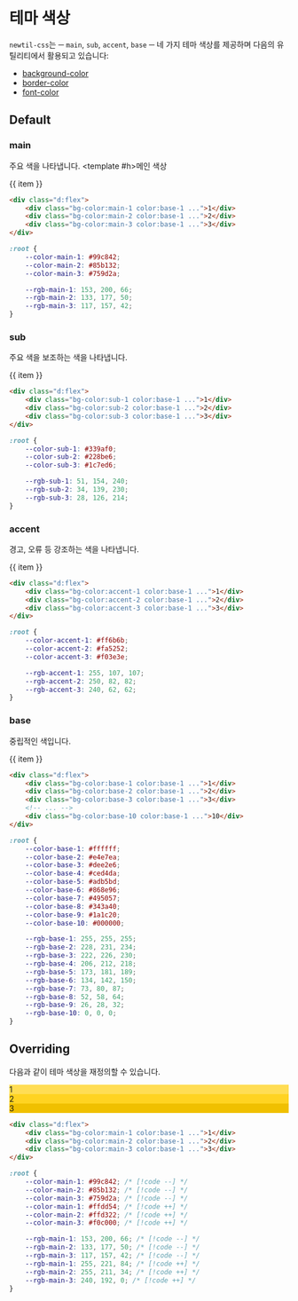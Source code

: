 <script setup>
import ExampleSection from "../components/ExampleSection.vue"
</script>

# 테마 색상

`newtil-css`는 ─ `main`, `sub`, `accent`, `base` ─ 네 가지 테마 색상를 제공하며 다음의 유틸리티에서 활용되고 있습니다:

-   [background-color](../utility/background/background-color.md)
-   [border-color](../utility/border/border-color.md)
-   [font-color](../utility/color.md)

## Default

### main

주요 색을 나타냅니다.
<ExampleSection>
<template #h>메인 색상</template>
<div class="d:flex">
  <div v-for="item of Array.from({length: 3}, (v, i) => i + 1)" class="h:1 w:1" :class="`d:flex ai:center jc:center color:base-1 bg-color:main-${item}`" > {{ item }} </div>
</div>
</ExampleSection>

```html
<div class="d:flex">
    <div class="bg-color:main-1 color:base-1 ...">1</div>
    <div class="bg-color:main-2 color:base-1 ...">2</div>
    <div class="bg-color:main-3 color:base-1 ...">3</div>
</div>
```

```css
:root {
    --color-main-1: #99c842;
    --color-main-2: #85b132;
    --color-main-3: #759d2a;

    --rgb-main-1: 153, 200, 66;
    --rgb-main-2: 133, 177, 50;
    --rgb-main-3: 117, 157, 42;
}
```

### sub

주요 색을 보조하는 색을 나타냅니다.

<ExampleSection>
<template #h>보조 색상</template>
<div class="d:flex">
  <div v-for="item of Array.from({length: 3}, (v, i) => i + 1)" class="h:1 w:1" :class="`d:flex ai:center jc:center color:base-1 bg-color:sub-${item}`" > {{ item }} </div>
</div>
</ExampleSection>

```html
<div class="d:flex">
    <div class="bg-color:sub-1 color:base-1 ...">1</div>
    <div class="bg-color:sub-2 color:base-1 ...">2</div>
    <div class="bg-color:sub-3 color:base-1 ...">3</div>
</div>
```

```css
:root {
    --color-sub-1: #339af0;
    --color-sub-2: #228be6;
    --color-sub-3: #1c7ed6;

    --rgb-sub-1: 51, 154, 240;
    --rgb-sub-2: 34, 139, 230;
    --rgb-sub-3: 28, 126, 214;
}
```

### accent

경고, 오류 등 강조하는 색을 나타냅니다.

<ExampleSection>
<template #h>강조 색상</template>
<div class="d:flex">
  <div v-for="item of Array.from({length: 3}, (v, i) => i + 1)" class="h:1 w:1" :class="`d:flex ai:center jc:center color:base-1 bg-color:accent-${item}`" > {{ item }} </div>
</div>
</ExampleSection>

```html
<div class="d:flex">
    <div class="bg-color:accent-1 color:base-1 ...">1</div>
    <div class="bg-color:accent-2 color:base-1 ...">2</div>
    <div class="bg-color:accent-3 color:base-1 ...">3</div>
</div>
```

```css
:root {
    --color-accent-1: #ff6b6b;
    --color-accent-2: #fa5252;
    --color-accent-3: #f03e3e;

    --rgb-accent-1: 255, 107, 107;
    --rgb-accent-2: 250, 82, 82;
    --rgb-accent-3: 240, 62, 62;
}
```

### base

중립적인 색입니다.

<ExampleSection>
<template #h>중립 색상</template>
<div class="d:flex of-x:auto">
  <div v-for="item of Array.from({length: 10}, (v, i) => i + 1)" class="h:1 w:1" :class="`d:flex ai:center jc:center color:base-1 bg-color:base-${item}`" > {{ item }} </div>
</div>
</ExampleSection>

```html
<div class="d:flex">
    <div class="bg-color:base-1 color:base-1 ...">1</div>
    <div class="bg-color:base-2 color:base-1 ...">2</div>
    <div class="bg-color:base-3 color:base-1 ...">3</div>
    <!-- ... -->
    <div class="bg-color:base-10 color:base-1 ...">10</div>
</div>
```

```css
:root {
    --color-base-1: #ffffff;
    --color-base-2: #e4e7ea;
    --color-base-3: #dee2e6;
    --color-base-4: #ced4da;
    --color-base-5: #adb5bd;
    --color-base-6: #868e96;
    --color-base-7: #495057;
    --color-base-8: #343a40;
    --color-base-9: #1a1c20;
    --color-base-10: #000000;

    --rgb-base-1: 255, 255, 255;
    --rgb-base-2: 228, 231, 234;
    --rgb-base-3: 222, 226, 230;
    --rgb-base-4: 206, 212, 218;
    --rgb-base-5: 173, 181, 189;
    --rgb-base-6: 134, 142, 150;
    --rgb-base-7: 73, 80, 87;
    --rgb-base-8: 52, 58, 64;
    --rgb-base-9: 26, 28, 32;
    --rgb-base-10: 0, 0, 0;
}
```

## Overriding

다음과 같이 테마 색상을 재정의할 수 있습니다.

<ExampleSection>
<template #h>색상 재정의</template>
<div class="d:flex">
  <div class="h:1 w:1 d:flex ai:center jc:center color:base-1" style="background-color: #FFDD54">
    1
  </div>
  <div class="h:1 w:1 d:flex ai:center jc:center color:base-1" style="background-color: #FFD322">
    2
  </div>
  <div class="h:1 w:1 d:flex ai:center jc:center color:base-1" style="background-color: #F0C000">
    3
  </div>
</div>
</ExampleSection>

```html
<div class="d:flex">
    <div class="bg-color:main-1 color:base-1 ...">1</div>
    <div class="bg-color:main-2 color:base-1 ...">2</div>
    <div class="bg-color:main-3 color:base-1 ...">3</div>
</div>
```

```css
:root {
    --color-main-1: #99c842; /* [!code --] */
    --color-main-2: #85b132; /* [!code --] */
    --color-main-3: #759d2a; /* [!code --] */
    --color-main-1: #ffdd54; /* [!code ++] */
    --color-main-2: #ffd322; /* [!code ++] */
    --color-main-3: #f0c000; /* [!code ++] */

    --rgb-main-1: 153, 200, 66; /* [!code --] */
    --rgb-main-2: 133, 177, 50; /* [!code --] */
    --rgb-main-3: 117, 157, 42; /* [!code --] */
    --rgb-main-1: 255, 221, 84; /* [!code ++] */
    --rgb-main-2: 255, 211, 34; /* [!code ++] */
    --rgb-main-3: 240, 192, 0; /* [!code ++] */
}
```
